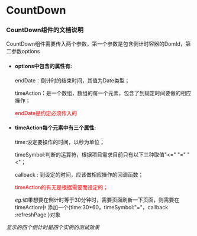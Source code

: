 # CountDown
<h3>CountDown组件的文档说明</h3>	
			<p>CountDown组件需要传入两个参数，第一个参数是包含倒计时容器的DomId，第二参数options</p>
			<ul>
				<li>
					<h4>options中包含的属性有:</h4>
					<p>endDate：倒计时的结束时间，其值为Date类型；</p>
					<p>timeAction：是一个数组，数组的每一个元素，包含了到规定时间要做的相应操作；</p>
					<p style="color:red"> endDate是约定必须传入的</p>
				</li>
				<li>
					<h4>timeAction每个元素中有三个属性:</h4>
					<p>time:设定要操作的时间，以秒为单位；</p>
					<p>timeSymbol:判断的运算符，根据项目需求目前只有以下三种取值"<=" "=" "<"；</p>
					<p>callback : 到设定的时间，应该做相应操作的回调函数；</p>
					<p style="color:red">timeAction的有无是根据需要而设定的；</p>
					<p ><i>eg:</i>如果想要在倒计时等于30分钟时，需要页面刷新一下页面，则需要在timeAction中
				  添加一个{time:30*60，timeSymbol:"="，callback :refreshPage }对象</p>
				</li>
			</ul>
			<p><i>显示的四个倒计时是四个实例的测试效果</i></p>
